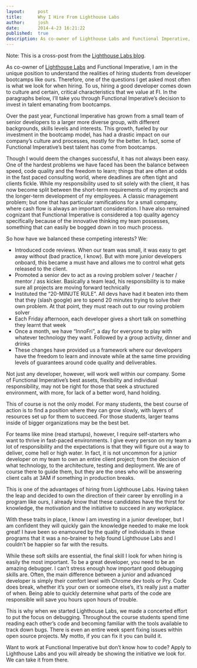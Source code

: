 ```yaml
---
layout:     post
title:      Why I Hire From Lighthouse Labs
author:     josh
date:       2014-4-23 16:21:22
published:  true
description: As co-owner of Lighthouse Labs and Functional Imperative, I am in the unique position to understand the realities of hiring students from developer bootcamps like ours. Therefore, one of the questions I get asked most often is what we look for when hiring.
---
```


Note: This is a cross-post from the [Lighthouse Labs blog](http://www.lighthouselabs.ca/blog/).

As co-owner of [Lighthouse Labs](http://lighthouselabs.ca) and Functional Imperative, I am in the unique position to understand the realities of hiring students from developer bootcamps like ours. Therefore, one of the questions I get asked most often is what we look for when hiring. To us, hiring a good developer comes down to culture and certain, critical characteristics that we value at FI. In the paragraphs below, I’ll take you through Functional Imperative’s decision to invest in talent emanating from bootcamps.

Over the past year, Functional Imperative has grown from a small team of senior developers to a larger more diverse group, with different backgrounds, skills levels and interests. This growth, fueled by our investment in the bootcamp model, has had a drastic impact on our company’s culture and processes, mostly for the better. In fact, some of Functional Imperative’s best talent has come from bootcamps.

<!--more-->

Though I would deem the changes successful, it has not always been easy. One of the hardest problems we have faced has been the balance between speed, code quality and the freedom to learn; things that are often at odds in the fast paced consulting world, where deadlines are often tight and clients fickle. While my responsibility used to sit solely with the client, it has now become split between the short-term requirements of my projects and the longer-term development of my employees. A classic management problem; but one that has particular ramifications for a small company, where cash flow is always an important consideration. I have also remained cognizant that Functional Imperative is considered a top quality agency specifically because of the innovative thinking my team possesses, something that can easily be bogged down in too much process.

So how have we balanced these competing interests? We:

-  Introduced code reviews. When our team was small, it was easy to get away without (bad practice, I know). But with more junior developers onboard, this became a must have and allows me to control what gets released to the client.
-  Promoted a senior dev to act as a roving problem solver / teacher / mentor / ass kicker. Basically a team lead, his responsibility is to make sure all projects are moving forward technically
-  Instituted the “20-MINUTE RULE”. All devs have had it beaten into them that they (slash google) are to spend 20 minutes trying to solve their own problem. At that point, they must reach out to our roving problem solver
-  Each Friday afternoon, each developer gives a short talk on something they learnt that week
-  Once a month, we have “InnoFri”, a day for everyone to play with whatever technology they want. Followed by a group activity, dinner and drinks
-  These changes have provided us a framework where our developers have the freedom to learn and innovate while at the same time providing levels of guarantees around code quality and deliverables.

Not just any developer, however, will work well within our company. Some of Functional Imperative’s best assets, flexibility and individual responsibility, may not be right for those that seek a structured environment, with more, for lack of a better word, hand holding.

This of course is not the only model. For many students, the best course of action is to find a position where they can grow slowly, with layers of resources set up for them to succeed. For those students, larger teams inside of bigger organizations may be the best bet.

For teams like mine (read startups), however, I require self-starters who want to thrive in fast-paced environments. I give every person on my team a lot of responsibility and the expectations is that they will figure out a way to deliver, come hell or high water. In fact, it is not uncommon for a junior developer on my team to own an entire client project; from the decision of what technology, to the architecture, testing and deployment. We are of course there to guide them, but they are the ones who will be answering client calls at 3AM if something in production breaks.

This is one of the advantages of hiring from Lighthouse Labs. Having taken the leap and decided to own the direction of their career by enrolling in a program like ours, I already know that these candidates have the thirst for knowledge, the motivation and the initiative to succeed in any workplace.

With these traits in place, I know I am investing in a junior developer, but I am confident they will quickly gain the knowledge needed to make me look great! I have been so enamoured by the quality of individuals in these programs that it was a no-brainer to help found Lighthouse Labs and I couldn’t be happier so far with the results.

While these soft skills are essential, the final skill I look for when hiring is easily the most important. To be a great developer, you need to be an amazing debugger. I can’t stress enough how important good debugging skills are. Often, the main difference between a junior and advanced developer is simply their comfort level with Chrome dev tools or Pry. Code does break, whether it’s your own or someone else’s, it’s really just a matter of when. Being able to quickly determine what parts of the code are responsible will save you hours upon hours of trouble.

This is why when we started Lighthouse Labs, we made a concerted effort to put the focus on debugging. Throughout the course students spend time reading each other’s code and becoming familiar with the tools available to track down bugs. There is even an entire week spent fixing issues within open source projects. My motto, if you can fix it you can build it.

Want to work at Functional Imperative but don’t know how to code? Apply to Lighthouse Labs and you will already be showing the initiative we look for. We can take it from there.
